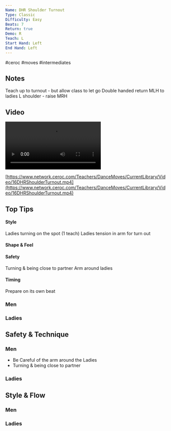```yaml
---
Name: DHR Shoulder Turnout
Type: Classic
Difficulty: Easy
Beats: 7
Return: true
Demo: R
Teach: L
Start Hand: Left
End Hand: Left
---
```


#ceroc #moves #intermediates
## Notes
Teach up to turnout - but allow class to let go
Double handed return
MLH to ladies L shoulder - raise MRH

## Video
<video controls>
    <source src="https://www.network.ceroc.com/Teachers/DanceMoves/CurrentLibrary/Video/16DHRShoulderTurnout.mp4" type="video/mp4">
    
</video>

[https://www.network.ceroc.com/Teachers/DanceMoves/CurrentLibrary/Video/16DHRShoulderTurnout.mp4](https://www.network.ceroc.com/Teachers/DanceMoves/CurrentLibrary/Video/16DHRShoulderTurnout.mp4)


## Top Tips

#### Style
Ladies turning on the spot (1 teach)
Ladies tension in arm for turn out

#### Shape & Feel


#### Safety
Turning &amp; being close to partner
Arm around ladies

#### Timing
Prepare on its own beat

### Men

### Ladies

## Safety & Technique
### Men
- Be Careful of the arm around the Ladies
- Turning & being close to partner
### Ladies


## Style & Flow
### Men

### Ladies


